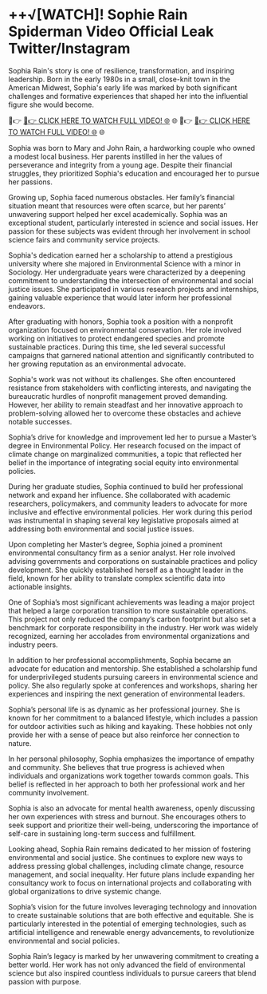 <h1 tabindex="-1" class="heading-element" dir="auto">++√[WATCH]! Sophie Rain Spiderman Video Official Leak Twitter/Instagram</h1>

Sophia Rain's story is one of resilience, transformation, and inspiring leadership. Born in the early 1980s in a small, close-knit town in the American Midwest, Sophia's early life was marked by both significant challenges and formative experiences that shaped her into the influential figure she would become.

🔴👉 <a href="https://tinyurl.com/4eh6k38w" rel="nofollow">🔴👉 CLICK HERE TO WATCH FULL VIDEO! 🌐</a> 🌐
🔴👉 <a href="https://tinyurl.com/4eh6k38w" rel="nofollow">🔴👉 CLICK HERE TO WATCH FULL VIDEO! 🌐</a> 🌐

Sophia was born to Mary and John Rain, a hardworking couple who owned a modest local business. Her parents instilled in her the values of perseverance and integrity from a young age. Despite their financial struggles, they prioritized Sophia's education and encouraged her to pursue her passions.

Growing up, Sophia faced numerous obstacles. Her family’s financial situation meant that resources were often scarce, but her parents’ unwavering support helped her excel academically. Sophia was an exceptional student, particularly interested in science and social issues. Her passion for these subjects was evident through her involvement in school science fairs and community service projects.

Sophia's dedication earned her a scholarship to attend a prestigious university where she majored in Environmental Science with a minor in Sociology. Her undergraduate years were characterized by a deepening commitment to understanding the intersection of environmental and social justice issues. She participated in various research projects and internships, gaining valuable experience that would later inform her professional endeavors.

After graduating with honors, Sophia took a position with a nonprofit organization focused on environmental conservation. Her role involved working on initiatives to protect endangered species and promote sustainable practices. During this time, she led several successful campaigns that garnered national attention and significantly contributed to her growing reputation as an environmental advocate.

Sophia's work was not without its challenges. She often encountered resistance from stakeholders with conflicting interests, and navigating the bureaucratic hurdles of nonprofit management proved demanding. However, her ability to remain steadfast and her innovative approach to problem-solving allowed her to overcome these obstacles and achieve notable successes.

Sophia’s drive for knowledge and improvement led her to pursue a Master’s degree in Environmental Policy. Her research focused on the impact of climate change on marginalized communities, a topic that reflected her belief in the importance of integrating social equity into environmental policies.

During her graduate studies, Sophia continued to build her professional network and expand her influence. She collaborated with academic researchers, policymakers, and community leaders to advocate for more inclusive and effective environmental policies. Her work during this period was instrumental in shaping several key legislative proposals aimed at addressing both environmental and social justice issues.

Upon completing her Master’s degree, Sophia joined a prominent environmental consultancy firm as a senior analyst. Her role involved advising governments and corporations on sustainable practices and policy development. She quickly established herself as a thought leader in the field, known for her ability to translate complex scientific data into actionable insights.

One of Sophia’s most significant achievements was leading a major project that helped a large corporation transition to more sustainable operations. This project not only reduced the company’s carbon footprint but also set a benchmark for corporate responsibility in the industry. Her work was widely recognized, earning her accolades from environmental organizations and industry peers.

In addition to her professional accomplishments, Sophia became an advocate for education and mentorship. She established a scholarship fund for underprivileged students pursuing careers in environmental science and policy. She also regularly spoke at conferences and workshops, sharing her experiences and inspiring the next generation of environmental leaders.

Sophia’s personal life is as dynamic as her professional journey. She is known for her commitment to a balanced lifestyle, which includes a passion for outdoor activities such as hiking and kayaking. These hobbies not only provide her with a sense of peace but also reinforce her connection to nature.

In her personal philosophy, Sophia emphasizes the importance of empathy and community. She believes that true progress is achieved when individuals and organizations work together towards common goals. This belief is reflected in her approach to both her professional work and her community involvement.

Sophia is also an advocate for mental health awareness, openly discussing her own experiences with stress and burnout. She encourages others to seek support and prioritize their well-being, underscoring the importance of self-care in sustaining long-term success and fulfillment.

Looking ahead, Sophia Rain remains dedicated to her mission of fostering environmental and social justice. She continues to explore new ways to address pressing global challenges, including climate change, resource management, and social inequality. Her future plans include expanding her consultancy work to focus on international projects and collaborating with global organizations to drive systemic change.

Sophia’s vision for the future involves leveraging technology and innovation to create sustainable solutions that are both effective and equitable. She is particularly interested in the potential of emerging technologies, such as artificial intelligence and renewable energy advancements, to revolutionize environmental and social policies.

Sophia Rain’s legacy is marked by her unwavering commitment to creating a better world. Her work has not only advanced the field of environmental science but also inspired countless individuals to pursue careers that blend passion with purpose.
